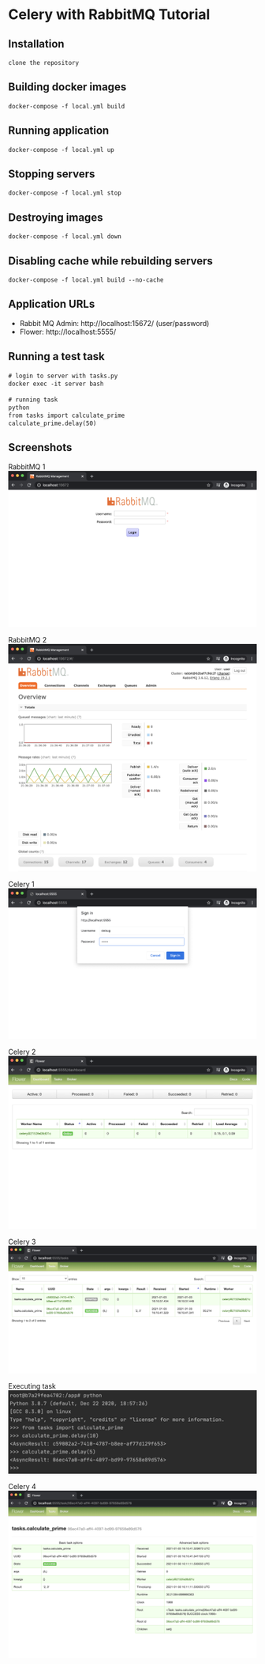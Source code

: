 # Celery with RabbitMQ Tutorial

## Installation
```
clone the repository
```

## Building docker images
```
docker-compose -f local.yml build
```

## Running application
```
docker-compose -f local.yml up
```

## Stopping servers
```
docker-compose -f local.yml stop
```

## Destroying images
```
docker-compose -f local.yml down
```

## Disabling cache while rebuilding servers 
```
docker-compose -f local.yml build --no-cache
```

## Application URLs
- Rabbit MQ Admin: http://localhost:15672/ (user/password)
- Flower: http://localhost:5555/

## Running a test task
```
# login to server with tasks.py
docker exec -it server bash

# running task
python
from tasks import calculate_prime
calculate_prime.delay(50)

```

## Screenshots
RabbitMQ 1
![](./images/rabbitmq1.png)

RabbitMQ 2
![](./images/rabbitmq2.png)

Celery 1
![](./images/celery1.png)

Celery 2
![](./images/celery2.png)

Celery 3
![](./images/celery3.png)

Executing task
![](./images/terminal.png)

Celery 4
![](./images/celery4.png)



